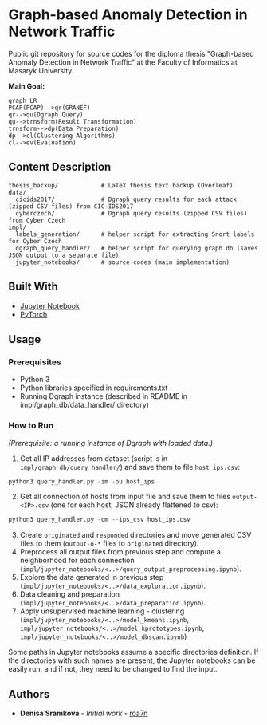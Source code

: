 # Graph-based Anomaly Detection in Network Traffic

Public git repository for source codes for the diploma thesis "Graph-based Anomaly Detection in Network Traffic" at the Faculty of Informatics at Masaryk University.

**Main Goal:**


```mermaid
graph LR
PCAP(PCAP)-->qr(GRANEF)
qr-->qu(Dgraph Query) 
qu-->trnsform(Result Transformation)
trnsform-->dp(Data Preparation)
dp-->cl(Clustering Algorithms)
cl-->ev(Evaluation)
```


## Content Description

```
thesis_backup/            # LaTeX thesis text backup (Overleaf)
data/
  cicids2017/             # Dgraph query results for each attack (zipped CSV files) from CIC-IDS2017
  cyberczech/             # Dgraph query results (zipped CSV files) from Cyber Czech
impl/
  labels_generation/      # helper script for extracting Snort labels for Cyber Czech
  dgraph_query_handler/   # helper script for querying graph db (saves JSON output to a separate file)
  jupyter_notebooks/      # source codes (main implementation)
```

## Built With

* [Jupyter Notebook](https://jupyter-notebook.readthedocs.io/en/stable/)
* [PyTorch](https://pytorch.org/docs/stable/index.html)

## Usage

### Prerequisites

* Python 3
* Python libraries specified in requirements.txt
* Running Dgraph instance (described in README in impl/graph_db/data_handler/ directory)

### How to Run

*(Prerequisite: a running instance of Dgraph with loaded data.)*

1. Get all IP addresses from dataset (script is in `impl/graph_db/query_handler/`) and save them to file `host_ips.csv`:

```python
python3 query_handler.py -im -ou host_ips
```

2. Get all connection of hosts from input file and save them to files `output-<IP>.csv` (one for each host, JSON already flattened to csv):

```python
python3 query_handler.py -cm --ips_csv host_ips.csv
```

3. Create `originated` and `responded` directories and move generated CSV files to them (`output-o-*` files to `originated` directory).
4. Preprocess all output files from previous step and compute a neighborhood for each connection (`impl/jupyter_notebooks/<..>/query_output_preprocessing.ipynb`).
5. Explore the data generated in previous step (`impl/jupyter_notebooks/<..>/data_exploration.ipynb`).
6. Data cleaning and preparation (`impl/jupyter_notebooks/<..>/data_preparation.ipynb`).
7. Apply unsupervised machine learning - clustering (`impl/jupyter_notebooks/<..>/model_kmeans.ipynb`, `impl/jupyter_notebooks/<..>/model_kprototypes.ipynb`, `impl/jupyter_notebooks/<..>/model_dbscan.ipynb`)

Some paths in Jupyter notebooks assume a specific directories definition. If the directories with such names are present, the Jupyter notebooks can be easily run, and if not, they need to be changed to find the input. 

## Authors

* **Denisa Sramkova** - *Initial work* - [roa7n](https://github.com/roa7n)
